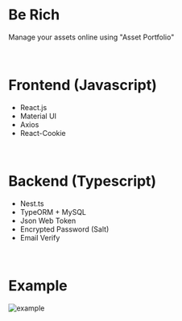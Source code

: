 # Be Rich

Manage your assets online using "Asset Portfolio"

<br/>

# Frontend (Javascript)

- React.js
- Material UI
- Axios
- React-Cookie

<br/>

# Backend (Typescript)

- Nest.ts
- TypeORM + MySQL
- Json Web Token
- Encrypted Password (Salt)
- Email Verify

<br/>

# Example

![example](https://user-images.githubusercontent.com/46606085/155169577-d3eb8854-ee77-4fd9-9e77-cfbe709df230.gif)
